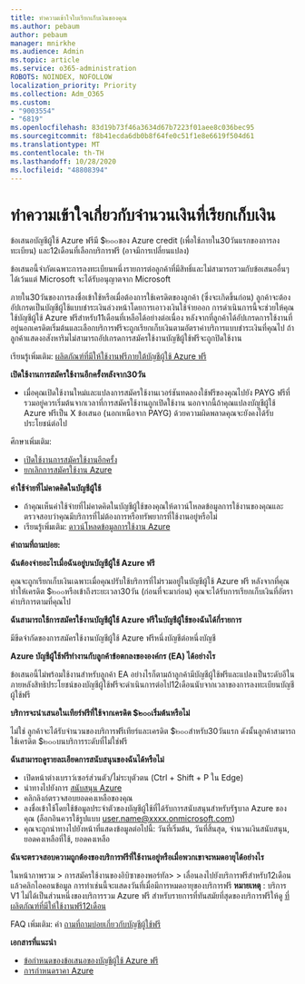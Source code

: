 ```yaml
---
title: ทำความเข้าใจใบเรียกเก็บเงินของคุณ
ms.author: pebaum
author: pebaum
manager: mnirkhe
ms.audience: Admin
ms.topic: article
ms.service: o365-administration
ROBOTS: NOINDEX, NOFOLLOW
localization_priority: Priority
ms.collection: Adm_O365
ms.custom:
- "9003554"
- "6819"
ms.openlocfilehash: 83d19b73f46a3634d67b7223f01aee8c036bec95
ms.sourcegitcommit: f8b41ecda6db0b8f64fe0c51f1e8e6619f504d61
ms.translationtype: MT
ms.contentlocale: th-TH
ms.lasthandoff: 10/28/2020
ms.locfileid: "48808394"
---
```

# <a name="understand-billing-amount"></a>ทำความเข้าใจเกี่ยวกับจำนวนเงินที่เรียกเก็บเงิน

ข้อเสนอบัญชีผู้ใช้ Azure ฟรีมี $๒๐๐ของ Azure credit (เพื่อใช้ภายใน30วันแรกของการลงทะเบียน) และ12เดือนที่เลือกบริการฟรี (อาจมีการเปลี่ยนแปลง)

ข้อเสนอนี้จำกัดเฉพาะการลงทะเบียนหนึ่งรายการต่อลูกค้าที่มีสิทธิ์และไม่สามารถรวมกับข้อเสนออื่นๆได้เว้นแต่ Microsoft จะได้รับอนุญาตจาก Microsoft

ภายใน30วันของการลงชื่อเข้าใช้หรือเมื่อต้องการใช้เครดิตของลูกค้า (ซึ่งจะเกิดขึ้นก่อน) ลูกค้าจะต้องอัปเกรดเป็นบัญชีผู้ใช้แบบชำระเงินล่วงหน้าโดยการเอาวงเงินใช้จ่ายออก การดำเนินการนี้จะช่วยให้คุณใช้บัญชีผู้ใช้ Azure ฟรีสำหรับ11เดือนที่เหลือได้อย่างต่อเนื่อง หลังจากที่ลูกค้าได้อัปเกรดการใช้งานที่อยู่นอกเครดิตเริ่มต้นและเลือกบริการฟรีจะถูกเรียกเก็บเงินตามอัตราค่าบริการแบบชำระเงินที่คุณไป ถ้าลูกค้าแสดงอสังหาริมไม่สามารถอัปเกรดการสมัครใช้งานบัญชีผู้ใช้ฟรีจะถูกปิดใช้งาน

เรียนรู้เพิ่มเติม: [ผลิตภัณฑ์ที่มีให้ใช้งานฟรีภายใต้บัญชีผู้ใช้ Azure ฟรี](https://azure.microsoft.com/free/free-account-faq/)

**เปิดใช้งานการสมัครใช้งานอีกครั้งหลังจาก30วัน**

- เมื่อคุณเปิดใช้งานใหม่และแปลงการสมัครใช้งานเวอร์ชันทดลองใช้ฟรีของคุณไปยัง PAYG ฟรีที่รวมอยู่ควรเริ่มต้นจากเวลาที่การสมัครใช้งานถูกเปิดใช้งาน นอกจากนี้ถ้าคุณแปลงบัญชีผู้ใช้ Azure ฟรีเป็น X ข้อเสนอ (นอกเหนือจาก PAYG) ด้วยความผิดพลาดคุณจะยังคงได้รับประโยชน์ต่อไป

ศึกษาเพิ่มเติม: 
- [เปิดใช้งานการสมัครใช้งานอีกครั้ง](https://docs.microsoft.com/azure/billing/billing-subscription-become-disable?WT.mc_id=Portal-Microsoft_Azure_Support)
- [ยกเลิกการสมัครใช้งาน Azure](https://docs.microsoft.com/azure/billing/billing-how-to-cancel-azure-subscription?WT.mc_id=Portal-Microsoft_Azure_Support)

**ค่าใช้จ่ายที่ไม่คาดคิดในบัญชีผู้ใช้**

- ถ้าคุณเห็นค่าใช้จ่ายที่ไม่คาดคิดในบัญชีผู้ใช้ของคุณให้ดาวน์โหลดข้อมูลการใช้งานของคุณและตรวจสอบว่าคุณมีบริการที่ไม่ต้องการหรือทรัพยากรที่ใช้งานอยู่หรือไม่
- เรียนรู้เพิ่มเติม: [ดาวน์โหลดข้อมูลการใช้งาน Azure](https://docs.microsoft.com/azure/billing/billing-download-azure-invoice-daily-usage-date?WT.mc_id=Portal-Microsoft_Azure_Support#download-usage)

**คำถามที่ถามบ่อย:**

**ฉันต้องจ่ายอะไรเมื่อฉันอยู่บนบัญชีผู้ใช้ Azure ฟรี**

คุณจะถูกเรียกเก็บเงินเฉพาะเมื่อคุณปรับใช้บริการที่ไม่รวมอยู่ในบัญชีผู้ใช้ Azure ฟรี หลังจากที่คุณทำให้เครดิต $๒๐๐หรือเข้าถึงระยะเวลา30วัน (ก่อนที่จะมาก่อน) คุณจะได้รับการเรียกเก็บเงินที่อัตราค่าบริการตามที่คุณไป

**ฉันสามารถใช้การสมัครใช้งานบัญชีผู้ใช้ Azure ฟรีในบัญชีผู้ใช้ของฉันได้กี่รายการ**  

มีขีดจำกัดของการสมัครใช้งานบัญชีผู้ใช้ Azure ฟรีหนึ่งบัญชีต่อหนึ่งบัญชี

**Azure บัญชีผู้ใช้ฟรีทำงานกับลูกค้าข้อตกลงขององค์กร (EA) ได้อย่างไร**  

ข้อเสนอนี้ไม่พร้อมใช้งานสำหรับลูกค้า EA อย่างไรก็ตามถ้าลูกค้ามีบัญชีผู้ใช้ฟรีและแปลงเป็นระดับอีในภายหลังสิทธิประโยชน์ของบัญชีผู้ใช้ฟรีจะดำเนินการต่อไป12เดือนนับจากเวลาของการลงทะเบียนบัญชีผู้ใช้ฟรี

**บริการจะนำเสนอในเทียร์ฟรีที่ใช้จากเครดิต $๒๐๐เริ่มต้นหรือไม่**  

ไม่ใช่ ลูกค้าจะได้รับจำนวนของบริการฟรีเทียร์และเครดิต $๒๐๐สำหรับ30วันแรก ดังนั้นลูกค้าสามารถใช้เครดิต $๒๐๐บนบริการระดับที่ไม่ใช่ฟรี

**ฉันสามารถดูรายละเอียดการสนับสนุนของฉันได้หรือไม่**

- เปิดหน้าต่างเบราว์เซอร์ส่วนตัว/ไม่ระบุตัวตน (Ctrl + Shift + P ใน Edge)
- นำทางไปยังการ [สนับสนุน Azure](http://www.microsoftazuresponsorships.com/)
- คลิกลิงก์ตรวจสอบยอดคงเหลือของคุณ
- ลงชื่อเข้าใช้โดยใช้ข้อมูลประจำตัวของบัญชีผู้ใช้ที่ได้รับการสนับสนุนสำหรับรัฐบาล Azure ของคุณ (ล็อกอินควรใช้รูปแบบ user.name@xxxx.onmicrosoft.com)
- คุณจะถูกนำทางไปยังหน้าที่แสดงข้อมูลต่อไปนี้: วันที่เริ่มต้น, วันที่สิ้นสุด, จำนวนเงินสนับสนุน, ยอดคงเหลือที่ใช้, ยอดคงเหลือ

**ฉันจะตรวจสอบความถูกต้องของบริการฟรีที่ใช้งานอยู่หรือเมื่อพวกเขาจะหมดอายุได้อย่างไร**

ในหน้าภาพรวม > การสมัครใช้งานของอิบิซาของพอร์ทัล> > เลื่อนลงไปยังบริการฟรีสำหรับ12เดือนแล้วคลิกไอคอนข้อมูล การทำเช่นนี้จะแสดงวันที่เมื่อมีการหมดอายุของบริการฟรี **หมายเหตุ** : บริการ V1 ไม่ได้เป็นส่วนหนึ่งของบริการรวม Azure ฟรี สำหรับรายการที่ทันสมัยที่สุดของบริการฟรีให้ดู [ที่ผลิตภัณฑ์ที่มีให้ใช้งานฟรี12เดือน](http://www.microsoftazuresponsorships.com/)

FAQ เพิ่มเติม: คำ [ถามที่ถามบ่อยเกี่ยวกับบัญชีผู้ใช้ฟรี](https://azure.microsoft.com/free/free-account-faq/)

**เอกสารที่แนะนำ**

- [ข้อกำหนดของข้อเสนอของบัญชีผู้ใช้ Azure ฟรี](https://azure.microsoft.com/offers/ms-azr-0044p/)
- [การกำหนดราคา Azure](https://azure.microsoft.com/pricing/)